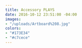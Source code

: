 ```yaml
---
title: Accessory PLAYS
date: 2016-10-12 23:51:00 -04:00
images:
- "/uploads/Artboard%208.jpg"
colors:
- "#173E34"
- "#c7cece"
---
```


